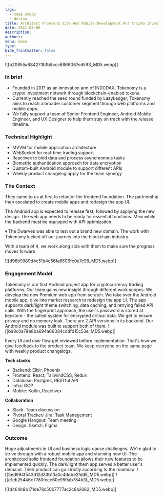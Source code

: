 ```yaml
---
tags:
  - case study
  - design
title: Architect Frontend Site And Mobile Development For Crypto Investment Ecosystem
date: 2021-08-09
description: 
authors: 
menu: memo
type: 
hide_frontmatter: false
---
```

![[b20655a884273b1b8ccc6866067ed593_MD5.webp]]
### In brief
* Founded in 2017 as an innovation arm of INDODAX, Tokenomy is a crypto investment network through blockchain-enabled tokens.
* Currently reached the seed round funded by LazyLedger, Tokenomy aims to reach a broader customer segment through web platforms and mobile apps.
* We fully support a team of Senior Frontend Engineer, Android Mobile Engineer, and UX Designer to help them stay on track with the release timeline.

### Technical Highlight
* MVVM for mobile application architecture
* WebSocket for real-time trading support
* Reactivex to bind data and process asynchronous tasks
* Biometric authentication approach for data encryption
* Custom-built Android module to support different APIs
* Weekly product changelog apply for the team synergy

### The Context
They came to us at first to refactor the frontend foundation. The partnership then escalated to create mobile apps and redesign the app UI.

The Android app is expected to release first, followed by applying the new design. The web app needs to be ready for essential functions. Meanwhile, the backend must be equipped with API optimization. 

🌀 The Dwarves was able to test out a brand new domain. The work with Tokenomy kicked off our journey into the blockchain industry. 

With a team of 4, we work along side with them to make sure the progress moves forward. 

![[d96b9989d4c51b4c56fa6606fc0e7c98_MD5.webp]]

### Engagement Model
Tokenomy is our first Android project app for cryptocurrency trading platforms. Our team gains new insight through different work scopes.
We develop the new Premium web app from scratch. We take over the Android mobile app, dive into market research to redesign the app UI.
The app supports dark/light theme switching, data caching, and retrying failed API calls. With the fingerprint approach, the user's password is stored at keystore - the safest system for encrypted critical data. We get to ensure privacy and no memory leak. There are 2 API versions in its backend. Our Android module was built to support both of them.
![[ba8c0a78e8ba694a66084cddfd15c53e_MD5.webp]]

Every UI and user flow get reviewed before implementation. That's how we give feedback to the product team. We keep everyone on the same page with weekly product changelogs.

**Tech stacks**
* Backend: Elixir, Phoenix
* Frontend: React, TailwindCSS, Redux
* Database: Postgres, RESTful API
* Infra: GCP
* Mobile: Kotlin, Reactivex

**Collaboration**
* Slack: Team discussion
* Pivotal Tracker/ Jira: Task Management
* Google Hangout: Team meeting
* Design: Sketch, Figma

### Outcome
Huge adjustments in UI and business logic cause challenges. We're glad to strive through with a robust mobile app and stunning new UI.
The architected solid frontend foundation allows their new features to be implemented quickly. The dark/light them app serves a better user's demand. Their product can go strictly according to the roadmap.
![[5ed994f543d12d33b13a0c4ddbe2fdd5_MD5.webp]]
![[e1eb25446c7780fecc60e959ab784b3f_MD5.webp]]

![[d464b8b171de78c5007777ac2c8a2682_MD5.webp]]